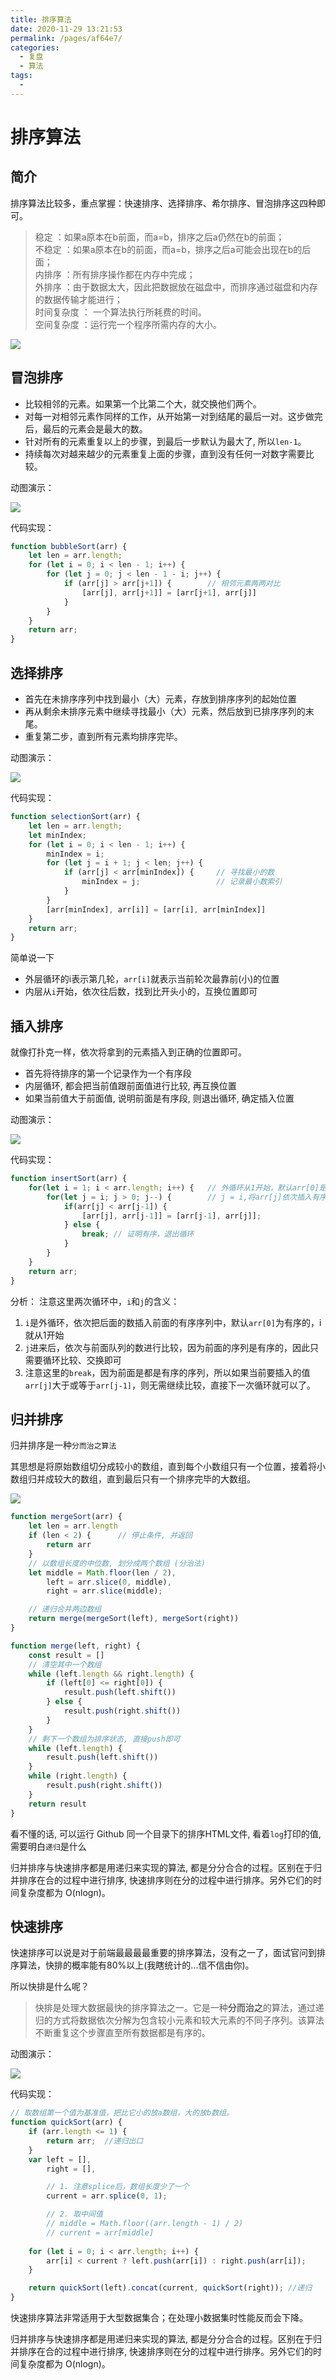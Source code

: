 ```yaml
---
title: 排序算法
date: 2020-11-29 13:21:53
permalink: /pages/af64e7/
categories: 
  - 复盘
  - 算法
tags: 
  - 
---
```

# 排序算法

## 简介

排序算法比较多，重点掌握：快速排序、选择排序、希尔排序、冒泡排序这四种即可。

> 稳定 ：如果a原本在b前面，而a=b，排序之后a仍然在b的前面；  <br>
> 不稳定 ：如果a原本在b的前面，而a=b，排序之后a可能会出现在b的后面；    <br>
> 内排序 ：所有排序操作都在内存中完成； <br>
> 外排序 ：由于数据太大，因此把数据放在磁盘中，而排序通过磁盘和内存的数据传输才能进行； <br>
> 时间复杂度 ： 一个算法执行所耗费的时间。  <br>
> 空间复杂度 ：运行完一个程序所需内存的大小。   <br>


![](./img/sort.png)


## 冒泡排序

- 比较相邻的元素。如果第一个比第二个大，就交换他们两个。
- 对每一对相邻元素作同样的工作，从开始第一对到结尾的最后一对。这步做完后，最后的元素会是最大的数。
- 针对所有的元素重复以上的步骤，到最后一步默认为最大了, 所以`len-1`。
- 持续每次对越来越少的元素重复上面的步骤，直到没有任何一对数字需要比较。

动图演示：

![](./img/bubbleSort.gif)


代码实现：
```js
function bubbleSort(arr) {
    let len = arr.length;
    for (let i = 0; i < len - 1; i++) {
        for (let j = 0; j < len - 1 - i; j++) {
            if (arr[j] > arr[j+1]) {        // 相邻元素两两对比
                [arr[j], arr[j+1]] = [arr[j+1], arr[j]]
            }
        }
    }
    return arr;
}
```

## 选择排序
- 首先在未排序序列中找到最小（大）元素，存放到排序序列的起始位置
- 再从剩余未排序元素中继续寻找最小（大）元素，然后放到已排序序列的末尾。
- 重复第二步，直到所有元素均排序完毕。

动图演示：

![](./img/selectionSort.gif)

代码实现：
```js
function selectionSort(arr) {
    let len = arr.length;
    let minIndex;
    for (let i = 0; i < len - 1; i++) {
        minIndex = i;
        for (let j = i + 1; j < len; j++) {
            if (arr[j] < arr[minIndex]) {     // 寻找最小的数
                minIndex = j;                 // 记录最小数索引
            }
        }
        [arr[minIndex], arr[i]] = [arr[i], arr[minIndex]]
    }
    return arr;
}
```
简单说一下
- 外层循环的i表示第几轮，`arr[i]`就表示当前轮次最靠前(小)的位置
- 内层从`i`开始，依次往后数，找到比开头小的，互换位置即可


## 插入排序
就像打扑克一样，依次将拿到的元素插入到正确的位置即可。
- 首先将待排序的第一个记录作为一个有序段
- 内层循环, 都会把当前值跟前面值进行比较, 再互换位置
- 如果当前值大于前面值, 说明前面是有序段, 则退出循环, 确定插入位置

动图演示：

![](./img/insertionSort.gif)

代码实现：

```js
function insertSort(arr) {
    for(let i = 1; i < arr.length; i++) {   // 外循环从1开始，默认arr[0]是有序段
        for(let j = i; j > 0; j--) {        // j = i,将arr[j]依次插入有序段中
            if(arr[j] < arr[j-1]) {
                [arr[j], arr[j-1]] = [arr[j-1], arr[j]];
            } else {
                break; // 证明有序，退出循环
            }
        }
    }
    return arr;
}
```
分析： 注意这里两次循环中，`i`和`j`的含义：

1. `i`是外循环，依次把后面的数插入前面的有序序列中，默认`arr[0]`为有序的，i就从1开始
2. `j`进来后，依次与前面队列的数进行比较，因为前面的序列是有序的，因此只需要循环比较、交换即可
3. 注意这里的`break`，因为前面是都是有序的序列，所以如果当前要插入的值`arr[j]`大于或等于`arr[j-1]`，则无需继续比较，直接下一次循环就可以了。

## 归并排序

归并排序是一种`分而治之算法`

其思想是将原始数组切分成较小的数组，直到每个小数组只有一个位置，接着将小数组归并成较大的数组，直到最后只有一个排序完毕的大数组。

![](./img/17.gif)

```js
function mergeSort(arr) {
    let len = arr.length
    if (len < 2) {      // 停止条件, 并返回
        return arr
    }
    // 以数组长度的中位数, 划分成两个数组 (分治法)
    let middle = Math.floor(len / 2),
        left = arr.slice(0, middle),
        right = arr.slice(middle);

    // 递归合并两边数组
    return merge(mergeSort(left), mergeSort(right))
}

function merge(left, right) {    
    const result = []
    // 清空其中一个数组
    while (left.length && right.length) {
        if (left[0] <= right[0]) {
            result.push(left.shift())
        } else {
            result.push(right.shift())
        }
    }
    // 剩下一个数组为排序状态, 直接push即可
    while (left.length) {
        result.push(left.shift())
    }
    while (right.length) {
        result.push(right.shift())
    }
    return result
}
```

看不懂的话, 可以运行 Github 同一个目录下的排序HTML文件, 看着`log`打印的值, 需要明白`递归`是什么

归并排序与快速排序都是用递归来实现的算法, 都是分分合合的过程。区别在于归并排序在合的过程中进行排序, 快速排序则在分的过程中进行排序。另外它们的时间复杂度都为 O(nlogn)。

## 快速排序

快速排序可以说是对于前端最最最最重要的排序算法，没有之一了，面试官问到排序算法，快排的概率能有80%以上(我瞎统计的...信不信由你)。

所以快排是什么呢？

> 快排是处理大数据最快的排序算法之一。它是一种**分而治之**的算法，通过递归的方式将数据依次分解为包含较小元素和较大元素的不同子序列。该算法不断重复这个步骤直至所有数据都是有序的。


动图演示：

![](./img/quickSort.gif)

代码实现：

```js
// 取数组第一个值为基准值，把比它小的放a数组，大的放b数组。
function quickSort(arr) {
    if (arr.length <= 1) {
        return arr;  //递归出口
    }
    var left = [],
        right = [],

        // 1. 注意splice后，数组长度少了一个
        current = arr.splice(0, 1);         

        // 2. 取中间值
        // middle = Math.floor((arr.length - 1) / 2) 
        // current = arr[middle]
        
    for (let i = 0; i < arr.length; i++) {
        arr[i] < current ? left.push(arr[i]) : right.push(arr[i]);
    }

    return quickSort(left).concat(current, quickSort(right)); //递归
}
```

快速排序算法非常适用于大型数据集合；在处理小数据集时性能反而会下降。

归并排序与快速排序都是用递归来实现的算法, 都是分分合合的过程。区别在于归并排序在合的过程中进行排序, 快速排序则在分的过程中进行排序。另外它们的时间复杂度都为 O(nlogn)。

